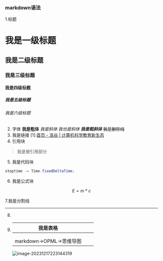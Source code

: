 ### markdown语法

1.标题

# 我是一级标题

## 我是二级标题

### 我是三级标题
#### 我是四级标题
##### 我是五级标题
###### 我是六级标题
2. 字体
**我是粗体**
*我是斜体*
_我也是斜体_
***我是粗斜体***
~~我是删除线~~
3. 我是链接
[1]:[首页 - 洛谷 | 计算机科学教育新生态 ](https://www.luogu.com.cn/)
4. 引用块
> 我是被引用部分

5. 我是代码块

```c#
stoptime -= Time.fixedDeltaTime;
```
6. 我是公式块

$$
E=m*c
$$

7.我是分割线

------

8. [^s]:我是脚注

9. | 我是表格                 |      |      |
   | ------------------------ | ---- | ---- |
   |                          |      |      |
   |                          |      |      |
   | markdown->OPML->思维导图 |      |      |

   ![image-20231217223144319](https://daimaxiaofeiwu.oss-cn-guangzhou.aliyuncs.com/img/202312172231398.png)